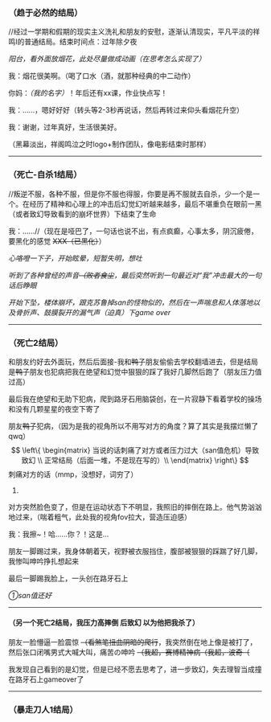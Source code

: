 ### （趋于必然的结局）

//经过一学期和假期的现实主义洗礼和朋友的安慰，逐渐认清现实，平凡平淡的祥鸣Ⅰ的普通结局。结束时间点：过年除夕夜

*阳台，看外面放烟花，此处尽量做成动画（在思考怎么实现了）*

我：烟花很美啊。（喝了口水（酒，就那种经典的中二动作）

你妈：*（我的名字）*！年后还有xx课，作业快点写！

我：......，嗯好好好（转头等2-3秒再说话，然后再转过来仰头看烟花升空）

我：谢谢，过年真好，生活很美好。

（黑幕淡出，祥阁鸣泣之时logo+制作团队，像电影结束时那样）

-----------------------------------------------

### （死亡-自杀1结局）

//叛逆不服，各种不服，但是你不服也得服，你要是再不服就去自杀，少一个是一个。在经历了精神和心理上的冲击后幻觉幻听越来越多，最后不堪重负在眼前一黑（或者致幻导致看到的崩坏世界）下结束了生命

我：......//（现在是哑巴了，一句话也说不出，有点疯癫，心事太多，阴沉疲倦，要黑化的感觉 ~~XXX（已黑化）~~）

*心咯噔一下子，开始眩晕，短暂失明，想吐*

*听到了各种曾经的声音~~（败者食尘~~，最后突然听到一句最近对“我”冲击最大的一句话后睁眼*

*开始下坠，楼体崩坏，跟克苏鲁掉san的怪物似的，然后在一声喘息和人体落地以及骨折声、鼓膜裂开的漏气声（迫真）下game over*

---------------------------------------

### （死亡2结局）

和朋友约好去外面玩，然后后面接-我和~~鸭子~~朋友偷偷去学校翻墙进去，但是结局是~~鸭子~~朋友也犯病把我在绝望和幻觉中狠狠的踩了我好几脚然后跑了（朋友压力值过高）

最后我在绝望和无助下犯病，爬到路牙石用脑袋创，在一片寂静下看着学校的操场和没有几颗星星的夜空下寄了



朋友~~鸭子~~犯病，（因为是我的视角所以不用写对方的角度？算了其实是我摆烂懒了qwq）
$$
\left\{
 \begin{matrix}
   当说的话刺痛了对方或者压力过大（san值危机）导致致幻 \\
   正常结局（后面一堆，不是现在写的）\\
  \end{matrix}
  \right\}
$$
刺痛对方的话（mmp，没想好，词穷了）

1. 

对方突然脸色变了，但是在运动状态下不明显，我照旧的摔倒在路上。他气势汹汹地过来，（喘着粗气，此处我的视角fov拉大，营造压迫感）

我：我擦~！哈......你？！这是... 

朋友一脚踢过来，我身体朝着天，视野被衣服挡住，腹部被狠狠的踩踹了好几脚，我惨叫呻吟挣扎想起来

最后一脚踢我脸上，一头创在路牙石上

*①san值还好*

----------------------------------------

#### （另一个死亡2结局，我压力高摔倒 后致幻 以为他把我杀了）

朋友一脸懵逼一脸震惊 ~~（看煞笔扭曲阴暗的爬行~~，我突然倒在地上像是被打了，然后张口闭嘴男式大喊大叫，痛苦の呻吟 ~~（我超，赛博精神病（我超，波奇（~~

我发现自己看到的是幻觉，但是已经不愿去思考了，进一步致幻，失去理智当成撞在路牙石上gameover了



----------------------------------------------------------------

### （暴走刀人1结局）


